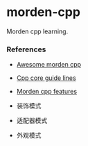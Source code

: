 # morden-cpp
Morden cpp learning.

### References
- [Awesome morden cpp](https://github.com/rigtorp/awesome-modern-cpp)
- [Cpp core guide lines](https://github.com/isocpp/CppCoreGuidelines)
- [Morden cpp features](https://github.com/AnthonyCalandra/modern-cpp-features)

- 装饰模式
- 适配器模式
- 外观模式

